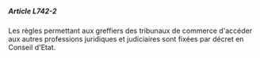##### Article L742-2

Les règles permettant aux greffiers des tribunaux de commerce d'accéder aux autres professions juridiques et judiciaires sont fixées par décret en Conseil d'Etat.

